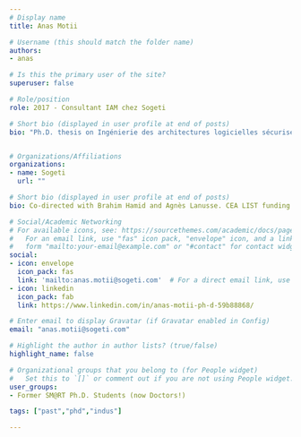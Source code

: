 ```yaml
---
# Display name
title: Anas Motii

# Username (this should match the folder name)
authors:
- anas

# Is this the primary user of the site?
superuser: false

# Role/position
role: 2017 - Consultant IAM chez Sogeti

# Short bio (displayed in user profile at end of posts)
bio: "Ph.D. thesis on Ingénierie des architectures logicielles sécurisées : patrons, modèles et analyses"


# Organizations/Affiliations
organizations:
- name: Sogeti
  url: ""

# Short bio (displayed in user profile at end of posts)
bio: Co-directed with Brahim Hamid and Agnès Lanusse. CEA LIST funding.

# Social/Academic Networking
# For available icons, see: https://sourcethemes.com/academic/docs/page-builder/#icons
#   For an email link, use "fas" icon pack, "envelope" icon, and a link in the
#   form "mailto:your-email@example.com" or "#contact" for contact widget.
social:
- icon: envelope
  icon_pack: fas
  link: 'mailto:anas.motii@sogeti.com'  # For a direct email link, use "mailto:test@example.org".
- icon: linkedin
  icon_pack: fab
  link: https://www.linkedin.com/in/anas-motii-ph-d-59b88868/

# Enter email to display Gravatar (if Gravatar enabled in Config)
email: "anas.motii@sogeti.com"

# Highlight the author in author lists? (true/false)
highlight_name: false

# Organizational groups that you belong to (for People widget)
#   Set this to `[]` or comment out if you are not using People widget.
user_groups:
- Former SM@RT Ph.D. Students (now Doctors!)

tags: ["past","phd","indus"]

---
```

